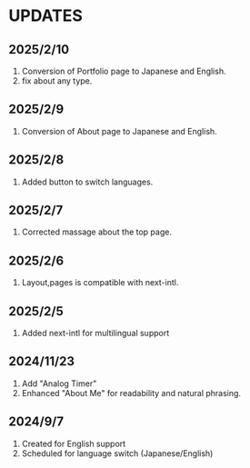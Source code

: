 # UPDATES

## 2025/2/10

1. Conversion of Portfolio page to Japanese and English.
2. fix about any type.

## 2025/2/9

1. Conversion of About page to Japanese and English.

## 2025/2/8

1. Added button to switch languages.

## 2025/2/7

1. Corrected massage about the top page.

## 2025/2/6

1. Layout,pages is compatible with next-intl.

## 2025/2/5

1. Added next-intl for multilingual support

## 2024/11/23

1. Add "Analog Timer"
2. Enhanced "About Me" for readability and natural phrasing.

## 2024/9/7

1. Created for English support
2. Scheduled for language switch (Japanese/English)
